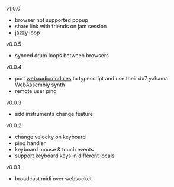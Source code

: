 v1.0.0

- browser not supported popup
- share link with friends on jam session
- jazzy loop

v0.0.5

- synced drum loops between browsers

v0.0.4

- port [webaudiomodules](https://www.webaudiomodules.org/) to typescript and use their dx7 yahama WebAssembly synth
- remote user ping

v0.0.3

- add instruments change feature

v0.0.2

- change velocity on keyboard
- ping handler
- keyboard mouse & touch events
- support keyboard keys in different locals

v0.0.1

- broadcast midi over websocket
